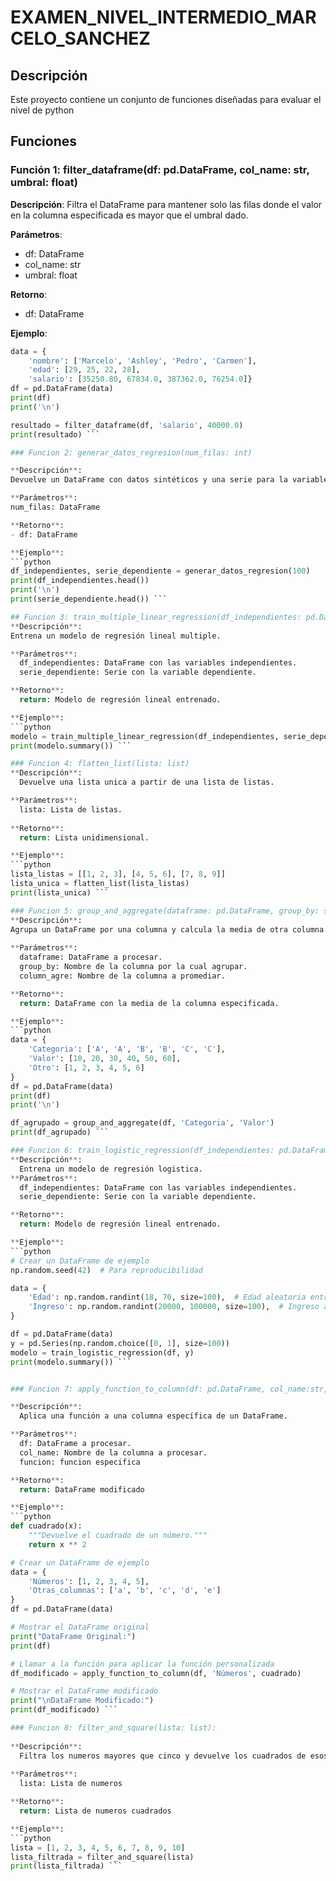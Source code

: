 # EXAMEN_NIVEL_INTERMEDIO_MARCELO_SANCHEZ

## Descripción

Este proyecto contiene un conjunto de funciones diseñadas para evaluar el nivel de python

## Funciones

### Función 1: filter_dataframe(df: pd.DataFrame, col_name: str, umbral: float)

**Descripción**: 
Filtra el DataFrame para mantener solo las filas donde el valor en la columna especificada
    es mayor que el umbral dado.

**Parámetros**:
- df: DataFrame
- col_name: str
- umbral: float

**Retorno**: 
- df: DataFrame

**Ejemplo**:
```python
data = {
    'nombre': ['Marcelo', 'Ashley', 'Pedro', 'Carmen'],
    'edad': [29, 25, 22, 28],
    'salario': [35250.80, 67834.0, 387362.0, 76254.0]}
df = pd.DataFrame(data)
print(df)
print('\n')

resultado = filter_dataframe(df, 'salario', 40000.0)
print(resultado) ```

### Funcion 2: generar_datos_regresion(num_filas: int)

**Descripción**:
Devuelve un DataFrame con datos sintéticos y una serie para la variable dependiente.

**Parámetros**:
num_filas: DataFrame

**Retorno**:
- df: DataFrame

**Ejemplo**:
```python
df_independientes, serie_dependiente = generar_datos_regresion(100)
print(df_independientes.head())
print('\n')
print(serie_dependiente.head()) ```

## Funcion 3: train_multiple_linear_regression(df_independientes: pd.DataFrame , serie_dependiente: pd.Series)
**Descripción**:
Entrena un modelo de regresión lineal multiple.

**Parámetros**:
  df_independientes: DataFrame con las variables independientes.
  serie_dependiente: Serie con la variable dependiente.

**Retorno**:
  return: Modelo de regresión lineal entrenado.

**Ejemplo**:
```python
modelo = train_multiple_linear_regression(df_independientes, serie_dependiente)
print(modelo.summary()) ```

### Funcion 4: flatten_list(lista: list)
**Descripción**:
  Devuelve una lista unica a partir de una lista de listas.

**Parámetros**:
  lista: Lista de listas.
  
**Retorno**:
  return: Lista unidimensional.

**Ejemplo**:
```python
lista_listas = [[1, 2, 3], [4, 5, 6], [7, 8, 9]]
lista_unica = flatten_list(lista_listas)
print(lista_unica) ```

### Funcion 5: group_and_aggregate(dataframe: pd.DataFrame, group_by: str, column_agre: str)
**Descripción**:
Agrupa un DataFrame por una columna y calcula la media de otra columna.
  
**Parámetros**:
  dataframe: DataFrame a procesar.
  group_by: Nombre de la columna por la cual agrupar.
  column_agre: Nombre de la columna a promediar.

**Retorno**:
  return: DataFrame con la media de la columna especificada.

**Ejemplo**:
```python
data = {
    'Categoria': ['A', 'A', 'B', 'B', 'C', 'C'],
    'Valor': [10, 20, 30, 40, 50, 60],
    'Otro': [1, 2, 3, 4, 5, 6]
}
df = pd.DataFrame(data)
print(df)
print('\n')

df_agrupado = group_and_aggregate(df, 'Categoria', 'Valor')
print(df_agrupado) ```

### Funcion 6: train_logistic_regression(df_independientes: pd.DataFrame , serie_dependiente: pd.Series)
**Descripción**:
  Entrena un modelo de regresión logistica.
**Parámetros**:
  df_independientes: DataFrame con las variables independientes.
  serie_dependiente: Serie con la variable dependiente.

**Retorno**:
  return: Modelo de regresión lineal entrenado.

**Ejemplo**:
```python
# Crear un DataFrame de ejemplo
np.random.seed(42)  # Para reproducibilidad

data = {
    'Edad': np.random.randint(18, 70, size=100),  # Edad aleatoria entre 18 y 70
    'Ingreso': np.random.randint(20000, 100000, size=100),  # Ingreso aleatorio
}

df = pd.DataFrame(data)
y = pd.Series(np.random.choice([0, 1], size=100))
modelo = train_logistic_regression(df, y)
print(modelo.summary()) ```


### Funcion 7: apply_function_to_column(df: pd.DataFrame, col_name:str, funcion):

**Descripción**:
  Aplica una función a una columna específica de un DataFrame.

**Parámetros**:
  df: DataFrame a procesar.
  col_name: Nombre de la columna a procesar.
  funcion: funcion especifica

**Retorno**:
  return: DataFrame modificado

**Ejemplo**:
```python
def cuadrado(x):
    """Devuelve el cuadrado de un número."""
    return x ** 2

# Crear un DataFrame de ejemplo
data = {
    'Números': [1, 2, 3, 4, 5],
    'Otras_columnas': ['a', 'b', 'c', 'd', 'e']
}
df = pd.DataFrame(data)

# Mostrar el DataFrame original
print("DataFrame Original:")
print(df)

# Llamar a la función para aplicar la función personalizada
df_modificado = apply_function_to_column(df, 'Números', cuadrado)

# Mostrar el DataFrame modificado
print("\nDataFrame Modificado:")
print(df_modificado) ```

### Funcion 8: filter_and_square(lista: list):
   
**Descripción**:
  Filtra los numeros mayores que cinco y devuelve los cuadrados de esos numeros
  
**Parámetros**:
  lista: Lista de numeros

**Retorno**:
  return: Lista de numeros cuadrados

**Ejemplo**:
```python
lista = [1, 2, 3, 4, 5, 6, 7, 8, 9, 10]
lista_filtrada = filter_and_square(lista)
print(lista_filtrada) ```
